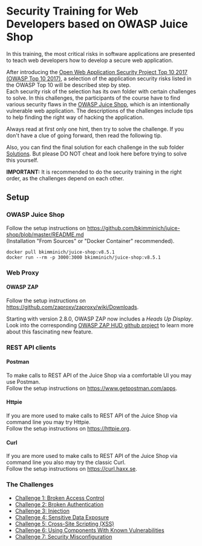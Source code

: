 # Security Training for Web Developers based on OWASP Juice Shop

In this training, the most critical risks in software applications are presented to teach web developers how to develop 
a secure web application.  

After introducing the [Open Web Application Security Project Top 10 2017 (OWASP Top 10 2017)](https://www.owasp.org/index.php/Category:OWASP_Top_Ten_2017_Project), a selection of the application security 
risks listed in the OWASP Top 10 will be described step by step.  
Each security risk of the selection has its own folder with certain challenges to solve. In this challenges, 
the participants of the course have to find various security flaws in 
the [OWASP Juice Shop](https://github.com/bkimminich/juice-shop), which is an intentionally vulnerable web application. 
The descriptions of the challenges include tips to help finding the right way of hacking the application. 

Always read at first only one hint, then try to solve the challenge. If you don't have a clue of going forward, then read 
the following tip.  

Also, you can find the final solution for each challenge in the sub folder [Solutions](Solutions). But please DO NOT cheat 
and look here before trying to solve this yourself.

**IMPORTANT:** It is recommended to do the security training in the right order, as the challenges depend on each other.

## Setup

### OWASP Juice Shop

Follow the setup instructions on https://github.com/bkimminich/juice-shop/blob/master/README.md  
(Installation "From Sources" or "Docker Container" recommended).

```
docker pull bkimminich/juice-shop:v8.5.1
docker run --rm -p 3000:3000 bkimminich/juice-shop:v8.5.1
```

### Web Proxy

#### OWASP ZAP

Follow the setup instructions on https://github.com/zaproxy/zaproxy/wiki/Downloads.  

Starting with version 2.8.0, OWASP ZAP now includes a _Heads Up Display_. Look into the
corresponding [OWASP ZAP HUD github project](https://github.com/zaproxy/zap-hud) to learn more about this 
fascinating new feature.

### REST API clients

#### Postman

To make calls to REST API of the Juice Shop via a comfortable UI you may use Postman.  
Follow the setup instructions on https://www.getpostman.com/apps.

#### Httpie

If you are more used to make calls to REST API of the Juice Shop via command line you may try Httpie.  
Follow the setup instructions on https://httpie.org.

#### Curl

If you are more used to make calls to REST API of the Juice Shop via command line you also may try the classic Curl.  
Follow the setup instructions on https://curl.haxx.se.

### The Challenges

* [Challenge 1: Broken Access Control](Challenge-1/README.md)
* [Challenge 2: Broken Authentication](Challenge-2/README.md)
* [Challenge 3: Injection](Challenge-3/README.md)
* [Challenge 4: Sensitive Data Exposure](Challenge-4/README.md)
* [Challenge 5: Cross-Site Scripting (XSS)](Challenge-5/README.md)
* [Challenge 6: Using Components With Known Vulnerabilities](Challenge-6/README.md)
* [Challenge 7: Security Misconfiguration](Challenge-7/README.md)
